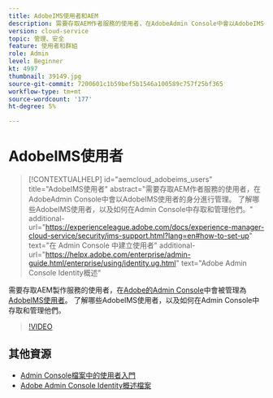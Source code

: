 ```yaml
---
title: AdobeIMS使用者和AEM
description: 需要存取AEM作者服務的使用者，在AdobeAdmin Console中會以AdobeIMS使用者的身分進行管理。 了解哪些AdobeIMS使用者，以及如何在Admin Console中存取和管理他們。
version: cloud-service
topic: 管理、安全
feature: 使用者和群組
role: Admin
level: Beginner
kt: 4997
thumbnail: 39149.jpg
source-git-commit: 7200601c1b59bef5b1546a100589c757f25bf365
workflow-type: tm+mt
source-wordcount: '177'
ht-degree: 5%

---
```



# AdobeIMS使用者

>[!CONTEXTUALHELP]
>id="aemcloud_adobeims_users"
>title="AdobeIMS使用者"
>abstract="需要存取AEM作者服務的使用者，在AdobeAdmin Console中會以AdobeIMS使用者的身分進行管理。 了解哪些AdobeIMS使用者，以及如何在Admin Console中存取和管理他們。"
>additional-url="https://experienceleague.adobe.com/docs/experience-manager-cloud-service/security/ims-support.html?lang=en#how-to-set-up" text="在 Admin Console 中建立使用者"
>additional-url="https://helpx.adobe.com/enterprise/admin-guide.html/enterprise/using/identity.ug.html" text="Adobe Admin Console Identity概述"

需要存取AEM製作服務的使用者，在[Adobe的Admin Console](https://adminconsole.adobe.com)中會被管理為[AdobeIMS使用者](https://helpx.adobe.com/tw/enterprise/using/set-up-identity.html)。 了解哪些AdobeIMS使用者，以及如何在Admin Console中存取和管理他們。

>[!VIDEO](https://video.tv.adobe.com/v/39149/?quality=12&learn=on)

## 其他資源

+ [Admin Console檔案中的使用者入門](https://experienceleague.adobe.com/docs/experience-manager-cloud-service/security/ims-support.html#onboarding-users-in-admin-console)
+ [Adobe Admin Console Identity概述檔案](https://helpx.adobe.com/enterprise/using/identity.html)
